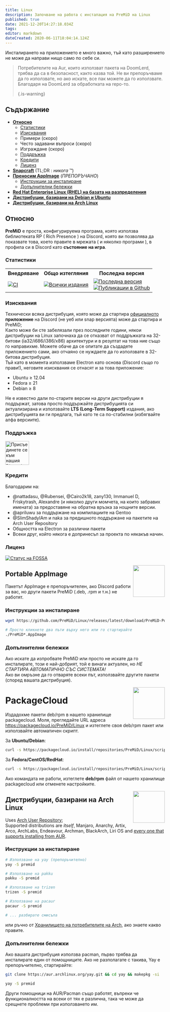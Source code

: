 ```yaml
---
title: Linux
description: Започване на работа с инсталация на PreMiD на Linux
published: true
date: 2021-12-20T14:27:18.034Z
tags:
editor: markdown
dateCreated: 2020-06-11T18:04:14.124Z
---
```


Инсталирането на приложението е много важно, тъй като разширението не може да направи нищо само по себе си.

> Потребителите на Aur, които използват пакета на DoomLerd, трябва да са в безопасност, както казва той. Не ви препоръчваме да го използвате, но ако искате, все пак можете да го използвате. Благодаря на DoomLerd за обработката на repo-то. 
> 
> {.is-warning}

## Съдържание

- **[Относно](#about)**
  - [Статистики](#stats)
  - [Изисквания](#requirements)
  - Примери (скоро)
  - Често задавани въпроси (скоро)
  - Изграждане (скоро)
  - [Поддръжка](#support)
  - [Кредити](#credits)
  - [Лиценз](#license)
- **[Snapcraft](#snapcraft)** (TL;DR : _никога_ ™️)
- **[Преносим AppImage](#appimage)** (_ПРЕПОРЪЧАНО_)
  - [Инструкции за инсталиране](#appimageinstall)
  - [Допълнителни бележки](#appimagenotes)
- [**Red Hat Enterprise Linux (RHEL) на базата на разпределения**](#packagecloud)
- [**Дистрибуции, базирани на Debian и Ubuntu**](#packagecloud)
- [**Дистрибуции, базирани на Arch Linux**](#arch)

<a name="about"></a>

## Относно

**PreMiD** е проста, конфигурируема програма, която използва библиотеката RP ( Rich Presence ) на Discord, която ви позволява да показвате това, което правите в мрежата ( и няколко програми ), в профила си в Discord като **състояние на игра**.

<a name="stats"></a>

### Статистики

<table>
  <tr>
    <th>Внедряване</th>
    <th>Общо изтегляния</th>
    <th>Последна версия</th>
  </tr>
  <tr>
    <td><a href="https://github.com/PreMiD/Linux/actions"><img src="https://github.com/PreMiD/Linux/workflows/CI/badge.svg?branch=master&event=push" alt="CI"></a></td>
    <td><a href="https://github.com/PreMiD/Linux/releases"><img src="https://img.shields.io/github/downloads/PreMiD/Linux/total.svg?maxAge=86400" alt="Всички издания"></a></td>
    <td><a href="https://github.com/PreMiD/Linux/releases/latest"><img src="https://img.shields.io/github/v/release/PreMiD/Linux.svg?maxAge=86400" alt="Последна версия"><br><img src="https://img.shields.io/github/downloads/PreMiD/Linux/latest/total.svg?maxAge=86400" alt="Публикации в Github"></a></td>
  </tr>
</table>

<a name="requirements"></a>

### Изисквания

Технически всяка дистрибуция, която може да стартира [официалното](https://discordapp.com/download) **приложение** на Discord (не уеб или snap версията) може да стартира и PreMiD;</br> Както може би сте забелязали през последните години, някои дистрибуции на Linux започнаха да се отказват от поддръжката на 32-битови (ia32/i686/i386/x86) архитектури и в резултат на това ние също го направихме. Можете обаче да се опитате да създадете приложението сами, ако отчаяно се нуждаете да го използвате в 32-битова дистрибуция.</br> Тъй като в момента използваме Electron като основа (Discord също го прави!), неговите изисквания се отнасят и за това приложение:

- Ubuntu ≥ 12.04
- Fedora ≥ 21
- Debian ≥ 8

Не е известно дали по-старите версии на други дистрибуции я поддържат, затова просто поддържайте дистрибуцията си актуализирана и използвайте **LTS (Long-Term Support)** издания, ако дистрибуцията ви ги предлага, тъй като те са по-стабилни (избягвайте алфа версиите).

<a name="support"></a>

### Поддръжка

<div>
  <a target="_blank" href="https://discord.premid.app/" title="Присъединете се към нашия Discord сървър!">
    <img height="75px" draggable="false" src="https://discordapp.com/api/guilds/493130730549805057/widget.png?style=banner2" alt="Присъединете се към нашия Discord сървър!">
  </a>
</div>

<a name="credits"></a>

### Кредити

Благодарим на:

- @nattadasu, @Rubensei, @Cairo2k18, zany130, Immanuel D, Friskytrash, Alexandre (и няколко други момчета, на които забравих имената) за предоставяне на обратна връзка за нощните версии.
- @apriluwu за поддържане на компилациите на Gentoo
- @SlimShadyIAm и naka за предишното поддържане на пакетите на Arch User Repository
- Общността на Electron за различни пакети
- Всеки друг, който някога е допринесъл за проекта по някакъв начин.

<a name="license"></a>

### Лиценз

[![Статус на FOSSA](https://app.fossa.io/api/projects/git%2Bgithub.com%2FPreMiD%2FLinux.svg?type=large)](https://app.fossa.io/projects/git%2Bgithub.com%2FPreMiD%2FLinux?ref=badge_large)

<img src="https://i.imgur.com/ACAxtmA.png" width="100" height="100" align="right" />

<a name="snapcraft"></a>

## Portable AppImage

Пакетът AppImage е препоръчителен, ако Discord работи за вас, но други пакети PreMiD (.deb, .rpm и т.н.) не работят.

<a name="appimageinstall"></a>

### Инструкции за инсталиране

```bash
wget https://github.com/PreMiD/Linux/releases/latest/download/PreMiD-Portable.AppImage && chmod a+x PreMiD*.AppImage
```

```bash
# Просто кликнете два пъти върху него или го стартирайте
./PreMiD*.AppImage
```

<a name="appimagenotes"></a>

### Допълнителни бележки

Ако искате да изпробвате PreMiD или просто не искате да го инсталирате, този е най-добрият, той е винаги актуален, но _НЕ СТАРТИРА АВТОМАТИЧНО СЪС СИСТЕМАТА!_</br>Ако ви омръзне да го отваряте всеки път, използвайте другите пакети (според вашата дистрибуция).

<img src="https://raw.githubusercontent.com/PreMiD/Linux/master/.github/packagecloud.png" width="100" height="100" align="right" />

<a name="packagecloud"></a>

# PackageCloud

Издадохме пакети deb/rpm в нашето хранилище packagecloud. Моля, прегледайте URL адреса https://packagecloud.io/PreMiD/Linux и изтеглете своя deb/rpm пакет или използвайте автоматичен скрипт.

За **Ubuntu/Debian**:

```bash
curl -s https://packagecloud.io/install/repositories/PreMiD/Linux/script.deb.sh | sudo bash
```

За **Fedora/CentOS/RedHat**:

```bash
curl -s https://packagecloud.io/install/repositories/PreMiD/Linux/script.rpm.sh | sudo bash
```

Ако командата не работи, изтеглете **deb/rpm** файл от нашето хранилище packagecloud или отменете настройките.

<a name="arch"></a>

<img src="https://raw.githubusercontent.com/PreMiD/Linux/86ae2fbd49499785281f388a5305b06e0d3ecfea/.github/iusearchbtw.svg" width="100" height="100" align="right" />

## Дистрибуции, базирани на Arch Linux

Uses [Arch User Repository](https://aur.archlinux.org/packages/premid);</br> Supported distributions are _itself_, Manjaro, Anarchy, Artix, Arco, ArchLabs, Endeavour, Archman, BlackArch, Liri OS and [every one that supports installing from AUR](https://wiki.archlinux.org/index.php/Arch-based_distributions#Active).

<a name="archinstall"></a>

### Инструкции за инсталиране

```bash
# Използване на yay (препоръчително)
yay -S premid
```

```bash
# Използване на pakku
pakku -S premid
```

```bash
# Използване на trizen
trizen -S premid
```

```bash
# Използване на pacaur
pacaur -S premid
```

```bash
# ... разбирате смисъла
```

или ръчно от [Хранилището на потребителите на Arch](https://aur.archlinux.org/packages/premid), ако знаете какво правите.

<a name="archnotes"></a>

### Допълнителни бележки

Ако вашата дистрибуция използва pacman, първо трябва да инсталирате един от помощниците. Ако не разполагате с такива, Yay е препоръчително, стартирайте:

```bash
git clone https://aur.archlinux.org/yay.git && cd yay && makepkg -si
```

```bash
yay -S premid
```

Други помощници на AUR/Pacman също работят, въпреки че функционалността на всеки от тях е различна, така че може да срещнете проблеми при използването им.
